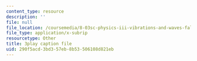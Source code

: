 ```yaml
---
content_type: resource
description: ''
file: null
file_location: /coursemedia/8-03sc-physics-iii-vibrations-and-waves-fall-2016/290f5acd3bd357eb8b53506108d821eb_b1eKhyC9TTo.vtt
file_type: application/x-subrip
resourcetype: Other
title: 3play caption file
uid: 290f5acd-3bd3-57eb-8b53-506108d821eb
---
```

